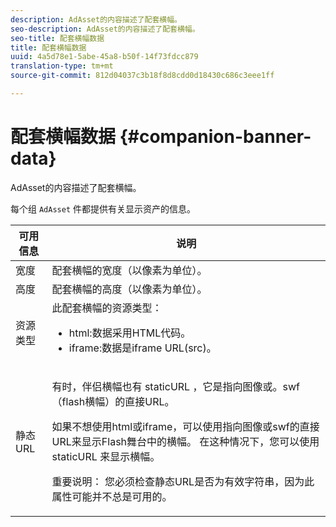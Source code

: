 ```yaml
---
description: AdAsset的内容描述了配套横幅。
seo-description: AdAsset的内容描述了配套横幅。
seo-title: 配套横幅数据
title: 配套横幅数据
uuid: 4a5d78e1-5abe-45a8-b50f-14f73fdcc879
translation-type: tm+mt
source-git-commit: 812d04037c3b18f8d8cdd0d18430c686c3eee1ff

---
```



# 配套横幅数据 {#companion-banner-data}

AdAsset的内容描述了配套横幅。

<!--<a id="section_D730B4FD6FD749E9860B6A07FC110552"></a>-->

每个组 `AdAsset` 件都提供有关显示资产的信息。

<table id="table_760C885E2DCA4BE983CC57FDA7BD5B14"> 
 <thead> 
  <tr> 
   <th colname="col1" class="entry"> 可用信息 </th> 
   <th colname="col2" class="entry"> 说明 </th> 
  </tr> 
 </thead>
 <tbody> 
  <tr> 
   <td colname="col1"> 宽度 </td> 
   <td colname="col2"> 配套横幅的宽度（以像素为单位）。 </td> 
  </tr> 
  <tr> 
   <td colname="col1"> 高度 </td> 
   <td colname="col2"> 配套横幅的高度（以像素为单位）。 </td> 
  </tr> 
  <tr> 
   <td colname="col1"> 资源类型 </td> 
   <td colname="col2">此配套横幅的资源类型： 
    <ul id="ul_A067787FE49E4B6095BE0AC1D447DBB3"> 
     <li id="li_02B7224C67004095B3F6E50FD21E507E">html:数据采用HTML代码。 </li> 
     <li id="li_5F37E14472424F808C6094F42009E676">iframe:数据是iframe URL(src)。 </li> 
    </ul> </td> 
  </tr> 
  <tr> 
   <td colname="col1"> 静态URL </td> 
   <td colname="col2"> <p>有时，伴侣横幅也有 <span class="codeph"> staticURL</span> ，它是指向图像或。swf <span class="codeph"></span> （flash横幅）的直接URL。 </p> <p>如果不想使用html或iframe，可以使用指向图像或swf的直接URL来显示Flash舞台中的横幅。 在这种情况下，您可以使用 <span class="codeph"> staticURL</span> 来显示横幅。 </p> <p>重要说明： 您必须检查静态URL是否为有效字符串，因为此属性可能并不总是可用的。 </p> </td> 
  </tr> 
 </tbody> 
</table>

